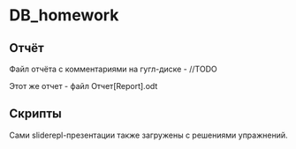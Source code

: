 # DB_homework

## Отчёт

Файл отчёта с комментариями на гугл-диске - //TODO

Этот же отчет - файл Отчет[Report].odt

## Скрипты

Сами sliderepl-презентации также загружены с решениями упражнений. 
